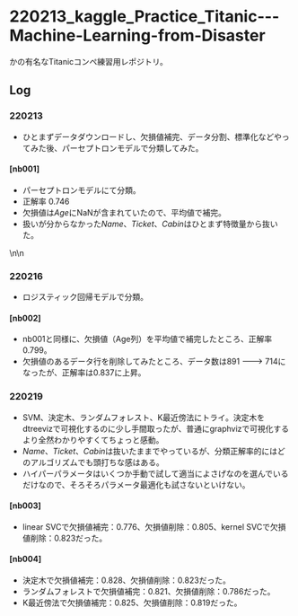 # 220213_kaggle_Practice_Titanic---Machine-Learning-from-Disaster
かの有名なTitanicコンペ練習用レポジトリ。

## Log
### 220213
- ひとまずデータダウンロードし、欠損値補完、データ分割、標準化などやってみた後、パーセプトロンモデルで分類してみた。

#### [nb001]
- パーセプトロンモデルにて分類。
- 正解率 0.746
- 欠損値は*Age*にNaNが含まれていたので、平均値で補完。
- 扱いが分からなかった*Name*、*Ticket*、*Cabin*はひとまず特徴量から抜いた。

\n\n
### 220216
- ロジスティック回帰モデルで分類。

#### [nb002]
- nb001と同様に、欠損値（Age列）を平均値で補完したところ、正解率0.799。
- 欠損値のあるデータ行を削除してみたところ、データ数は891 ---> 714になったが、正解率は0.837に上昇。


### 220219
- SVM、決定木、ランダムフォレスト、K最近傍法にトライ。決定木をdtreevizで可視化するのに少し手間取ったが、普通にgraphvizで可視化するより全然わかりやすくてちょっと感動。
- *Name*、*Ticket*、*Cabin*は抜いたままでやっているが、分類正解率的にはどのアルゴリズムでも頭打ちな感はある。
- ハイパーパラメータはいくつか手動で試して適当によさげなのを選んでいるだけなので、そろそろパラメータ最適化も試さないといけない。

#### [nb003]
- linear SVCで欠損値補完：0.776、欠損値削除：0.805、kernel SVCで欠損値削除：0.823だった。

#### [nb004]
- 決定木で欠損値補完：0.828、欠損値削除：0.823だった。
- ランダムフォレストで欠損値補完：0.821、欠損値削除：0.786だった。
- K最近傍法で欠損値補完：0.825、欠損値削除：0.819だった。

